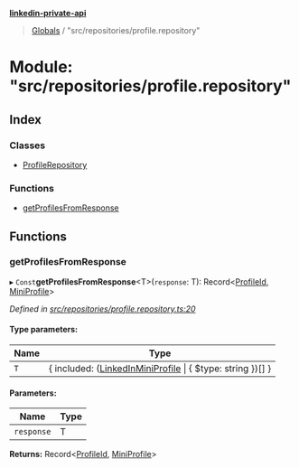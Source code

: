 **[linkedin-private-api](../README.md)**

> [Globals](../globals.md) / "src/repositories/profile.repository"

# Module: "src/repositories/profile.repository"

## Index

### Classes

- [ProfileRepository](../classes/_src_repositories_profile_repository_.profilerepository.md)

### Functions

- [getProfilesFromResponse](_src_repositories_profile_repository_.md#getprofilesfromresponse)

## Functions

### getProfilesFromResponse

▸ `Const`**getProfilesFromResponse**<T\>(`response`: T): Record<[ProfileId](_src_entities_mini_profile_entity_.md#profileid), [MiniProfile](../interfaces/_src_entities_mini_profile_entity_.miniprofile.md)\>

_Defined in [src/repositories/profile.repository.ts:20](https://github.com/eilonmore/linkedin-private-api/blob/84c9c15/src/repositories/profile.repository.ts#L20)_

#### Type parameters:

| Name | Type                                                                                                                                           |
| ---- | ---------------------------------------------------------------------------------------------------------------------------------------------- |
| `T`  | { included: ([LinkedInMiniProfile](../interfaces/_src_entities_linkedin_mini_profile_entity_.linkedinminiprofile.md) \| { $type: string })[] } |

#### Parameters:

| Name       | Type |
| ---------- | ---- |
| `response` | T    |

**Returns:** Record<[ProfileId](_src_entities_mini_profile_entity_.md#profileid), [MiniProfile](../interfaces/_src_entities_mini_profile_entity_.miniprofile.md)\>
